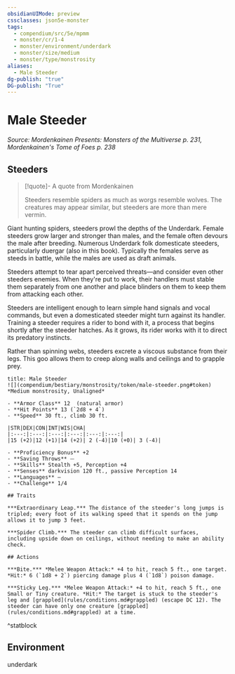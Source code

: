 ```yaml
---
obsidianUIMode: preview
cssclasses: json5e-monster
tags:
  - compendium/src/5e/mpmm
  - monster/cr/1-4
  - monster/environment/underdark
  - monster/size/medium
  - monster/type/monstrosity
aliases:
  - Male Steeder
dg-publish: "true"
DG-publish: "True"
---
```

# Male Steeder
*Source: Mordenkainen Presents: Monsters of the Multiverse p. 231, Mordenkainen's Tome of Foes p. 238*  

## Steeders

> [!quote]- A quote from Mordenkainen  
> 
> Steeders resemble spiders as much as worgs resemble wolves. The creatures may appear similar, but steeders are more than mere vermin.

Giant hunting spiders, steeders prowl the depths of the Underdark. Female steeders grow larger and stronger than males, and the female often devours the male after breeding. Numerous Underdark folk domesticate steeders, particularly duergar (also in this book). Typically the females serve as steeds in battle, while the males are used as draft animals.

Steeders attempt to tear apart perceived threats—and consider even other steeders enemies. When they're put to work, their handlers must stable them separately from one another and place blinders on them to keep them from attacking each other.

Steeders are intelligent enough to learn simple hand signals and vocal commands, but even a domesticated steeder might turn against its handler. Training a steeder requires a rider to bond with it, a process that begins shortly after the steeder hatches. As it grows, its rider works with it to direct its predatory instincts.

Rather than spinning webs, steeders excrete a viscous substance from their legs. This goo allows them to creep along walls and ceilings and to grapple prey.

```ad-statblock
title: Male Steeder
![](compendium/bestiary/monstrosity/token/male-steeder.png#token)
*Medium monstrosity, Unaligned*

- **Armor Class** 12  (natural armor)
- **Hit Points** 13 (`2d8 + 4`)
- **Speed** 30 ft., climb 30 ft.

|STR|DEX|CON|INT|WIS|CHA|
|:---:|:---:|:---:|:---:|:---:|:---:|
|15 (+2)|12 (+1)|14 (+2)| 2 (-4)|10 (+0)| 3 (-4)|

- **Proficiency Bonus** +2
- **Saving Throws** ⏤
- **Skills** Stealth +5, Perception +4
- **Senses** darkvision 120 ft., passive Perception 14
- **Languages** —
- **Challenge** 1/4

## Traits

***Extraordinary Leap.*** The distance of the steeder's long jumps is tripled; every foot of its walking speed that it spends on the jump allows it to jump 3 feet.

***Spider Climb.*** The steeder can climb difficult surfaces, including upside down on ceilings, without needing to make an ability check.

## Actions

***Bite.*** *Melee Weapon Attack:* +4 to hit, reach 5 ft., one target. *Hit:* 6 (`1d8 + 2`) piercing damage plus 4 (`1d8`) poison damage.

***Sticky Leg.*** *Melee Weapon Attack:* +4 to hit, reach 5 ft., one Small or Tiny creature. *Hit:* The target is stuck to the steeder's leg and [grappled](rules/conditions.md#grappled) (escape DC 12). The steeder can have only one creature [grappled](rules/conditions.md#grappled) at a time.
```
^statblock

## Environment

underdark
